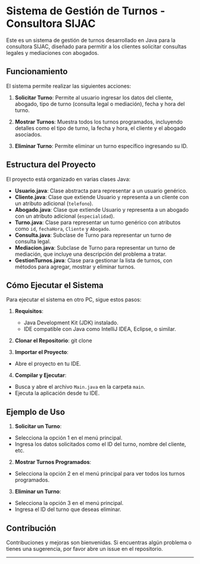 # Sistema de Gestión de Turnos - Consultora SIJAC

Este es un sistema de gestión de turnos desarrollado en Java para la consultora SIJAC, diseñado para permitir a los clientes solicitar consultas legales y mediaciones con abogados.

## Funcionamiento

El sistema permite realizar las siguientes acciones:

1. **Solicitar Turno**: Permite al usuario ingresar los datos del cliente, abogado, tipo de turno (consulta legal o mediación), fecha y hora del turno.
   
2. **Mostrar Turnos**: Muestra todos los turnos programados, incluyendo detalles como el tipo de turno, la fecha y hora, el cliente y el abogado asociados.

3. **Eliminar Turno**: Permite eliminar un turno específico ingresando su ID.

## Estructura del Proyecto

El proyecto está organizado en varias clases Java:

- **Usuario.java**: Clase abstracta para representar a un usuario genérico.
- **Cliente.java**: Clase que extiende Usuario y representa a un cliente con un atributo adicional (`telefono`).
- **Abogado.java**: Clase que extiende Usuario y representa a un abogado con un atributo adicional (`especialidad`).
- **Turno.java**: Clase para representar un turno genérico con atributos como `id`, `fechaHora`, `Cliente` y `Abogado`.
- **Consulta.java**: Subclase de Turno para representar un turno de consulta legal.
- **Mediacion.java**: Subclase de Turno para representar un turno de mediación, que incluye una descripción del problema a tratar.
- **GestionTurnos.java**: Clase para gestionar la lista de turnos, con métodos para agregar, mostrar y eliminar turnos.

## Cómo Ejecutar el Sistema

Para ejecutar el sistema en otro PC, sigue estos pasos:

1. **Requisitos**:
   - Java Development Kit (JDK) instalado.
   - IDE compatible con Java como IntelliJ IDEA, Eclipse, o similar.

2. **Clonar el Repositorio**:
git clone <URL del repositorio>


3. **Importar el Proyecto**:
- Abre el proyecto en tu IDE.

4. **Compilar y Ejecutar**:
- Busca y abre el archivo `Main.java` en la carpeta `main`.
- Ejecuta la aplicación desde tu IDE.

## Ejemplo de Uso

1. **Solicitar un Turno**:
- Selecciona la opción 1 en el menú principal.
- Ingresa los datos solicitados como el ID del turno, nombre del cliente, etc.

2. **Mostrar Turnos Programados**:
- Selecciona la opción 2 en el menú principal para ver todos los turnos programados.

3. **Eliminar un Turno**:
- Selecciona la opción 3 en el menú principal.
- Ingresa el ID del turno que deseas eliminar.

## Contribución

Contribuciones y mejoras son bienvenidas. Si encuentras algún problema o tienes una sugerencia, por favor abre un issue en el repositorio.

---
